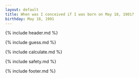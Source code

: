 ```yaml
---
layout: default
title: When was I conceived if I was born on May 18, 1901?
birthday: May 18, 1901
---
```


{% include header.md %}

{% include guess.md %}

{% include calculate.md %}

{% include safety.md %}

{% include footer.md %}



